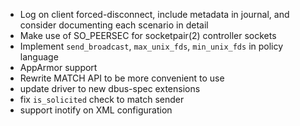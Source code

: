 * Log on client forced-disconnect, include metadata in journal, and consider documenting each scenario in detail
* Make use of SO_PEERSEC for socketpair(2) controller sockets
* Implement `send_broadcast`, `max_unix_fds`, `min_unix_fds` in policy language
* AppArmor support
* Rewrite MATCH API to be more convenient to use
* update driver to new dbus-spec extensions
* fix `is_solicited` check to match sender
* support inotify on XML configuration